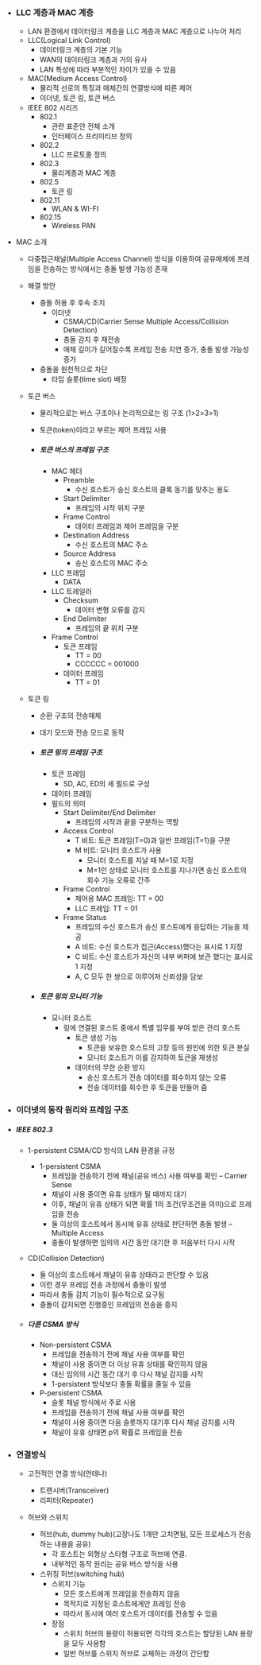 - ### LLC 계층과 MAC 계층

  - LAN 환경에서 데이터링크 계층을 LLC 계층과 MAC 계층으로 나누어 처리
  - LLC(Logical Link Control)
    - 데이터링크 계층의 기본 기능
    - WAN의 데이터링크 계층과 거의 유사
    - LAN 특성에 따라 부분적인 차이가 있을 수 있음
  - MAC(Medium Access Control)
    - 물리적 선로의 특징과 매체간의 연결방식에 따른 제어
    - 이더넷, 토큰 링, 토큰 버스
  - IEEE 802 시리즈
    - 802.1
      - 관련 표준안 전체 소개
      - 인터페이스 프리미티브 정의
    - 802.2
      - LLC 프로토콜 정의
    - 802.3
      - 물리계층과 MAC 계층
    - 802.5
      - 토큰 링
    - 802.11
      - WLAN & WI-FI
    - 802.15
      - Wireless PAN



- MAC 소개

  - 다중접근채널(Multiple Access Channel) 방식을 이용하여 공유매체에 프레임을 전송하는 방식에서는 충돌 발생 가능성 존재

  - 해결 방안

    - 충돌 허용 후 후속 조치
      - 이더넷
        - CSMA/CD(Carrier Sense Multiple Access/Collision Detection)
        - 충돌 감지 후 재전송
        - 매체 길이가 길어질수록 프레임 전송 지연 증가, 충돌 발생 가능성 증가
    - 충돌을 원천적으로 차단
      - 타임 슬롯(time slot) 배정

  - 토큰 버스

    - 물리적으로는 버스 구조이나 논리적으로는 링 구조 (1>2>3>1)

    - 토큰(token)이라고 부르는 제어 프레임 사용

    - ##### 토큰 버스의 프레임 구조

      - MAC 헤더
        - Preamble
          - 수신 호스트가 송신 호스트의 클록 동기를 맞추는 용도
        - Start Delimiter
          - 프레임의 시작 위치 구분
        - Frame Control
          - 데이터 프레임과 제어 프레임을 구분
        - Destination Address
          - 수신 호스트의 MAC 주소
        - Source Address
          - 송신 호스트의 MAC 주소
      - LLC 프레임
        - DATA
      - LLC 트레일러
        - Checksum
          - 데이터 변형 오류를 감지
        - End Delimiter
          - 프레임의 끝 위치 구분
      - Frame Control
        - 토큰 프레임
          - TT = 00
          - CCCCCC = 001000
        - 데이터 프레임
          - TT = 01

  - 토큰 링

    - 순환 구조의 전송매체

    - 대기 모드와 전송 모드로 동작

    - ##### 토큰 링의 프레임 구조

      - 토큰 프레임
        - SD, AC, ED의 세 필드로 구성
      - 데이터 프레임
      - 필드의 의미
        - Start Delimiter/End Delimiter
          - 프레임의 시작과 끝을 구분하는 역할
        - Access Control
          - T 비트: 토큰 프레임(T=0)과 일반 프레임(T=1)을 구분
          - M 비트: 모니터 호스트가 사용
            - 모니터 호스트를 지날 때 M=1로 지정
            - M=1인 상태로 모니터 호스트를 지나가면 송신 호스트의 회수 기능 오류로 간주
        - Frame Control
          - 제어용 MAC 프레임: TT = 00
          - LLC 프레임: TT = 01
        - Frame Status
          - 프레임의 수신 호스트가 송신 호스트에게 응답하는 기능을 제공
          - A 비트: 수신 호스트가 접근(Access)했다는 표시로 1 지정
          - C 비트: 수신 호스트가 자신의 내부 버퍼에 보관 했다는 표시로 1 지정
          - A, C 모두 한 쌍으로 이루어져 신뢰성을 담보

    - ##### 토큰 링의 모니터 기능

      - 모니터 호스트
        - 링에 연결된 호스트 중에서 특별 임무를 부여 받은 관리 호스트
          - 토큰 생성 기능
            - 토큰을 보유한 호스트의 고장 등의 원인에 의한 토큰 분실
            - 모니터 호스트가 이를 감지하여 토큰을 재생성
          - 데이터의 무한 순환 방지
            - 송신 호스트가 전송 데이터를 회수하지 않는 오류
            - 전송 데이터를 회수한 후 토큰을 만들어 줌

    

- ### 이더넷의 동작 원리와 프레임 구조

- ##### IEEE 802.3

  - 1-persistent CSMA/CD 방식의 LAN 환경을 규정

    - 1-persistent CSMA
      - 프레임을 전송하기 전에 채널(공유 버스) 사용 여부를 확인 – Carrier Sense
      - 채널이 사용 중이면 유휴 상태가 될 때까지 대기
      - 이후, 채널이 유휴 상태가 되면 확률 1의 조건(무조건을 의미)으로 프레임을 전송
      - 둘 이상의 호스트에서 동시에 유휴 상태로 판단하면 충돌 발생 – Multiple Access
      - 충돌이 발생하면 임의의 시간 동안 대기한 후 처음부터 다시 시작

  - CD(Collision Detection)

    - 둘 이상의 호스트에서 채널이 유휴 상태라고 판단할 수 있음
    - 이런 경우 프레임 전송 과정에서 충돌이 발생
    - 따라서 충돌 감지 기능이 필수적으로 요구됨
    - 충돌이 감지되면 진행중인 프레임의 전송을 중지

  - ##### 다른 CSMA 방식

    - Non-persistent CSMA
      - 프레임을 전송하기 전에 채널 사용 여부를 확인
      - 채널이 사용 중이면 더 이상 유휴 상태를 확인하지 않음
      - 대신 임의의 시간 동간 대기 후 다시 채널 감지를 시작
      - 1-persistent 방식보다 충돌 확률을 줄일 수 있음
    - P-persistent CSMA
      - 슬롯 채널 방식에서 주로 사용
      - 프레임을 전송하기 전에 채널 사용 여부를 확인
      - 채널이 사용 중이면 다음 슬롯까지 대기후 다시 채널 감지를 시작
      - 채널이 유휴 상태면 p의 확률로 프레임을 전송

- ### 연결방식

  - 고전적인 연결 방식(안테나)
    - 트랜시버(Transceiver)
    - 리피터(Repeater)

  - 허브와 스위치
    - 허브(hub, dummy hub)(고장나도 1개만 고치면됨, 모든 프로세스가 전송하는 내용을 공유)
      - 각 호스트는 외형상 스타형 구조로 허브에 연결.
      - 내부적인 동작 원리는 공유 버스 방식을 사용
    - 스위칭 허브(switching hub)
      - 스위치 기능
        - 모든 호스트에게 프레임을 전송하지 않음
        - 목적지로 지정된 호스트에게만 프레임 전송
        - 따라서 동시에 여러 호스트가 데이터를 전송할 수 있음
      - 장점
        - 스위치 허브의 용량이 허용되면 각각의 호스트는 할당된 LAN 용량을 모두 사용함
        - 일반 허브를 스위치 허브로 교체하는 과정이 간단함